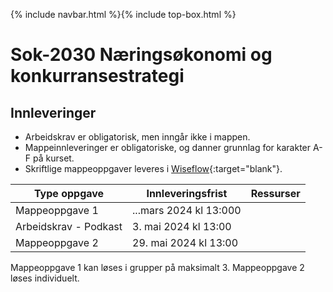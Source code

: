 {% include navbar.html %}{% include top-box.html %}
# Sok-2030 Næringsøkonomi og konkurransestrategi   

## Innleveringer 

- Arbeidskrav er obligatorisk, men inngår ikke i mappen.
- Mappeinnleveringer er obligatoriske, og danner grunnlag for karakter A-F på kurset.
- Skriftlige mappeoppgaver leveres i [Wiseflow](https://europe.wiseflow.net/participant/){:target="blank"}. 


| Type oppgave                       | Innleveringsfrist | Ressurser |
|------------------------------------|-------------------|-----------|
|Mappeoppgave 1                      |  ...mars 2024 kl 13:000           |     |
|Arbeidskrav - Podkast               | 3. mai 2024 kl 13:00  |    |
|Mappeoppgave 2                      | 29. mai 2024 kl 13:00  |     |


Mappeoppgave 1 kan løses i grupper på maksimalt 3. Mappeoppgave 2 løses individuelt.
